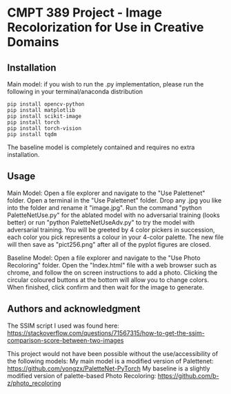 # CMPT 389 Project - Image Recolorization for Use in Creative Domains

## Installation
Main model: if you wish to run the .py implementation, please run the following in your terminal/anaconda distribution
```
pip install opencv-python
pip install matplotlib
pip install scikit-image
pip install torch
pip install torch-vision
pip install tqdm
```
The baseline model is completely contained and requires no extra installation.

## Usage
Main Model: Open a file explorer and navigate to the "Use Palettenet" folder. Open a terminal in the "Use Palettenet" folder. Drop any .jpg you like into the folder and rename it "image.jpg". Run the command "python PaletteNetUse.py" for the ablated model with no adversarial training (looks better) or run "python PaletteNetUseAdv.py" to try the model with adversarial training.
You will be greeted by 4 color pickers in succession, each color you pick represents a colour in your 4-color palette. The new file will then save as "pict256.png" after all of the pyplot figures are closed.

Baseline Model: Open a file explorer and navigate to the "Use Photo Recoloring" folder. Open the "Index.html" file with a web browser such as chrome, and follow the on screen instructions to add a photo. Clicking the circular coloured buttons at the bottom will allow you to change colors. When finished, click confirm and then wait for the image to generate.

## Authors and acknowledgment
The SSIM script I used was found here: https://stackoverflow.com/questions/71567315/how-to-get-the-ssim-comparison-score-between-two-images

This project would not have been possible without the use/accessibility of the following models:
My main model is a modified version of Palettenet: https://github.com/yongzx/PaletteNet-PyTorch
My baseline is a slightly modified version of palette-based Photo Recoloring: https://github.com/b-z/photo_recoloring
